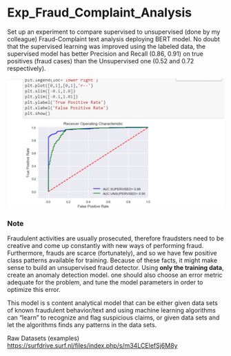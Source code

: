 # Exp_Fraud_Complaint_Analysis
Set up an experiment to compare supervised to unsupervised (done by my colleague) Fraud-Complaint text analysis deploying BERT model. No doubt that the supervised learning was improved using the labeled data, the supervised model has better Precision and Recall (0.86, 0.91) on true positives (fraud cases) than the Unsupervised one (0.52 and 0.72 respectively).

![Image](https://github.com/Shahabks/Exp_Fraud_Complaint_Analysis/blob/master/wqawsqw.png)

### Note
Fraudulent activities are usually prosecuted, therefore fraudsters need to be creative and come up constantly with new ways of performing fraud. Furthermore, frauds are scarce (fortunately), and so we have few positive class patterns available for training. Because of these facts, it might make sense to build an unsupervised fraud detector. Using **only the training data**, create an anomaly detection model. one should also choose an error metric adequate for the problem, and tune the model parameters in order to optimize this error.

This model is s content analytical model that can be either given data sets of known fraudulent behavior/text and using machine learning algorithms can “learn” to recognize and flag suspicious claims, or given data sets and let the algorithms finds any patterns in the data sets. 

Raw Datasets (examples) https://surfdrive.surf.nl/files/index.php/s/m34LCElefSj6M8y
